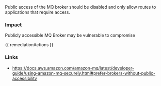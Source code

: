
Public access of the MQ broker should be disabled and only allow routes to applications that require access.

### Impact
Publicly accessible MQ Broker may be vulnerable to compromise

<!-- DO NOT CHANGE -->
{{ remediationActions }}

### Links
- https://docs.aws.amazon.com/amazon-mq/latest/developer-guide/using-amazon-mq-securely.html#prefer-brokers-without-public-accessibility


